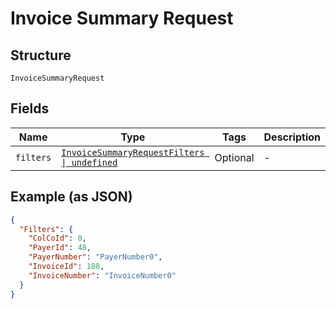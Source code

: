 
# Invoice Summary Request

## Structure

`InvoiceSummaryRequest`

## Fields

| Name | Type | Tags | Description |
|  --- | --- | --- | --- |
| `filters` | [`InvoiceSummaryRequestFilters \| undefined`](../../doc/models/invoice-summary-request-filters.md) | Optional | - |

## Example (as JSON)

```json
{
  "Filters": {
    "ColCoId": 0,
    "PayerId": 48,
    "PayerNumber": "PayerNumber0",
    "InvoiceId": 188,
    "InvoiceNumber": "InvoiceNumber0"
  }
}
```

